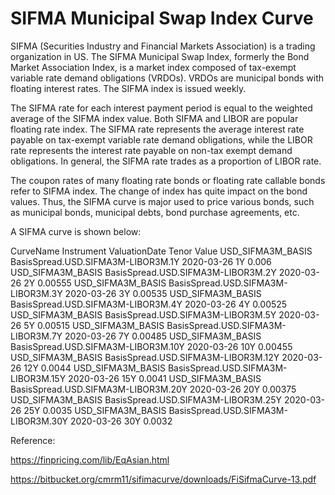 # SIFMA Municipal Swap Index Curve 

SIFMA (Securities Industry and Financial Markets Association) is a trading organization in US. The SIFMA Municipal Swap Index, formerly the Bond Market Association Index, is a market index composed of tax-exempt variable rate demand obligations (VRDOs). VRDOs are municipal bonds with floating interest rates. The SIFMA index is issued weekly. 

The SIFMA rate for each interest payment period is equal to the weighted average of the SIFMA index value. Both SIFMA and LIBOR are popular floating rate index. The SIFMA rate represents the average interest rate payable on tax-exempt variable rate demand obligations, while the LIBOR rate represents the interest rate payable on non-tax exempt demand obligations. In general, the SIFMA rate trades as a proportion of LIBOR rate.

The coupon rates of many floating rate bonds or floating rate callable bonds refer to SIFMA index. The change of index has quite impact on the bond values. Thus, the SIFMA curve is major used to price various bonds, such as municipal bonds, municipal debts, bond purchase agreements, etc.

A SIFMA curve is shown below:

CurveName	Instrument	ValuationDate	Tenor	Value
USD_SIFMA3M_BASIS	BasisSpread.USD.SIFMA3M-LIBOR3M.1Y	2020-03-26	1Y        	0.006
USD_SIFMA3M_BASIS	BasisSpread.USD.SIFMA3M-LIBOR3M.2Y	2020-03-26	2Y        	0.00555
USD_SIFMA3M_BASIS	BasisSpread.USD.SIFMA3M-LIBOR3M.3Y	2020-03-26	3Y        	0.00535
USD_SIFMA3M_BASIS	BasisSpread.USD.SIFMA3M-LIBOR3M.4Y	2020-03-26	4Y        	0.00525
USD_SIFMA3M_BASIS	BasisSpread.USD.SIFMA3M-LIBOR3M.5Y	2020-03-26	5Y        	0.00515
USD_SIFMA3M_BASIS	BasisSpread.USD.SIFMA3M-LIBOR3M.7Y	2020-03-26	7Y        	0.00485
USD_SIFMA3M_BASIS	BasisSpread.USD.SIFMA3M-LIBOR3M.10Y	2020-03-26	10Y       	0.00455
USD_SIFMA3M_BASIS	BasisSpread.USD.SIFMA3M-LIBOR3M.12Y	2020-03-26	12Y       	0.0044
USD_SIFMA3M_BASIS	BasisSpread.USD.SIFMA3M-LIBOR3M.15Y	2020-03-26	15Y       	0.0041
USD_SIFMA3M_BASIS	BasisSpread.USD.SIFMA3M-LIBOR3M.20Y	2020-03-26	20Y       	0.00375
USD_SIFMA3M_BASIS	BasisSpread.USD.SIFMA3M-LIBOR3M.25Y	2020-03-26	25Y       	0.0035
USD_SIFMA3M_BASIS	BasisSpread.USD.SIFMA3M-LIBOR3M.30Y	2020-03-26	30Y       	0.0032


Reference:

https://finpricing.com/lib/EqAsian.html

https://bitbucket.org/cmrm11/sifimacurve/downloads/FiSifmaCurve-13.pdf
